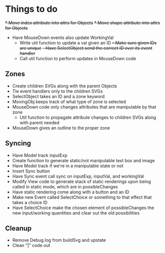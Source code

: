 # Things to do

~~* Move index attribute into attrs for Objects~~
~~* Move shape attribute into attrs for Objects~~
* Have MouseDown events also update WorkingVal
  - Write util function to update a val given an ID
  ~~- Make sure given IDs are unique~~
  ~~- Have SelectObject send the correct ID over its event handler~~
  - Call util function to perform updates in MouseDown code

## Zones

* Create children SVGs along with the parent Objects
* Tie event handlers only to the children SVGs
* SelectObject takes an ID and a zone keyword
* MovingObj keeps track of what type of zone is selected
* MouseDown code only changes attributes that are manipulable by that zone
  - Util function to propagate attribute changes to children SVGs along with
  parent needed
* MouseDown gives an outline to the proper zone

## Syncing

* Have Model track inputExp
* Create function to generate static/not manipulable text box and image
* Have Model track if we're in a manipulable state or not
* Insert Sync button
* Have Sync event call sync on inputExp, inputVal, and workingVal
* Modify View code to generate stack of static renderings upon being called in
static mode, which are in possibleChanges
* Have static rendering come along with a button and an ID
* Make new Event called SelectChoice or something to that effect that takes a
choice ID
* Have SelectChoice make the chosen element of possibleChanges the new
input/working quantities and clear out the old possibilities

## Cleanup
* Remove Debug.log from buildSvg and upstate
* Clean "|" code out
